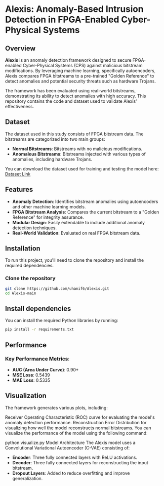 # Alexis: Anomaly-Based Intrusion Detection in FPGA-Enabled Cyber-Physical Systems

## Overview

**Alexis** is an anomaly detection framework designed to secure FPGA-enabled Cyber-Physical Systems (CPS) against malicious bitstream modifications. By leveraging machine learning, specifically autoencoders, Alexis compares FPGA bitstreams to a pre-trained "Golden Reference" to detect anomalies and potential security threats such as hardware Trojans.

The framework has been evaluated using real-world bitstreams, demonstrating its ability to detect anomalies with high accuracy. This repository contains the code and dataset used to validate Alexis' effectiveness.

## Dataset

The dataset used in this study consists of FPGA bitstream data. The bitstreams are categorized into two main groups:
- **Normal Bitstreams**: Bitstreams with no malicious modifications.
- **Anomalous Bitstreams**: Bitstreams injected with various types of anomalies, including hardware Trojans.

You can download the dataset used for training and testing the model here: [Dataset Link](https://dx.doi.org/10.21227/aqc1-dv65)

## Features

- **Anomaly Detection**: Identifies bitstream anomalies using autoencoders and other machine learning models.
- **FPGA Bitstream Analysis**: Compares the current bitstream to a "Golden Reference" for integrity assurance.
- **Modular Design**: Easily extendable to include additional anomaly detection techniques.
- **Real-World Validation**: Evaluated on real FPGA bitstream data.

## Installation

To run this project, you'll need to clone the repository and install the required dependencies.

### Clone the repository


```bash
git clone https://github.com/uhanif6/Alexis.git
cd Alexis-main
```

## Install dependencies

You can install the required Python libraries by running:

```bash
pip install -r requirements.txt
```
## Performance
### Key Performance Metrics:

- **AUC (Area Under Curve)**: 0.90+
- **MSE Loss**: 0.5439
- **MAE Loss**: 0.5335

## Visualization
The framework generates various plots, including:

Receiver Operating Characteristic (ROC) curve for evaluating the model's anomaly detection performance.
Reconstruction Error Distribution for visualizing how well the model reconstructs normal bitstreams.
You can visualize the performance of the model using the following command:


python visualize.py
Model Architecture
The Alexis model uses a Convolutional Variational Autoencoder (C-VAE) consisting of:

- **Encoder**: Three fully connected layers with ReLU activations.
- **Decoder**: Three fully connected layers for reconstructing the input bitstream.
- **Dropout Layers**: Added to reduce overfitting and improve generalization.
